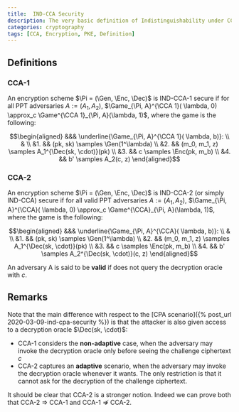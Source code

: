 ```yaml
---
title:  IND-CCA Security
description: The very basic definition of Indistinguishability under CCA.
categories: cryptography
tags: [CCA, Encryption, PKE, Definition]
---
```


## Definitions

### CCA-1

An encryption scheme $\Pi = (\Gen, \Enc, \Dec)$ is IND-CCA-1 secure if for all PPT adversaries $A:=(A_1, A_2)$, $\Game_{\Pi, A}^{\CCA 1}( \lambda, 0) \approx_c \Game^{\CCA 1}_{\Pi, A}(\lambda, 1)$, where the game is the following:

$$\begin{aligned}
&&& \underline{\Game_{\Pi, A}^{\CCA 1}( \lambda, b)}: \\
& \\
&1. && (pk, sk) \samples \Gen(1^\lambda) \\
&2. && (m_0, m_1, z) \samples A_1^{\Dec(sk, \cdot)}(pk) \\
&3. && c \samples \Enc(pk, m_b) \\
&4. && b' \samples A_2(c, z)
\end{aligned}$$

### CCA-2

An encryption scheme $\Pi = (\Gen, \Enc, \Dec)$ is IND-CCA-2 (or simply IND-CCA) secure if for all valid PPT adversaries $A:=(A_1, A_2)$, $\Game_{\Pi, A}^{\CCA}( \lambda, 0) \approx_c \Game^{\CCA}_{\Pi, A}(\lambda, 1)$, where the game is the following:

$$\begin{aligned}
&&& \underline{\Game_{\Pi, A}^{\CCA}( \lambda, b)}: \\
& \\
&1. && (pk, sk) \samples \Gen(1^\lambda) \\
&2. && (m_0, m_1, z) \samples A_1^{\Dec(sk, \cdot)}(pk) \\
&3. && c \samples \Enc(pk, m_b) \\
&4. && b' \samples A_2^{\Dec(sk, \cdot)}(c, z)
\end{aligned}$$

An adversary A is said to be **valid** if does not query the decryption oracle with $c$.

## Remarks

Note that the main difference with respect to the [CPA scenario]({% post_url 2020-03-09-ind-cpa-security %}) is that the attacker is also given access to a decryption oracle $\Dec(sk, \cdot)$:

- CCA-1 considers the **non-adaptive** case, when the adversary may invoke the decryption oracle only before seeing the challenge ciphertext $c$
- CCA-2 captures an **adaptive** scenario, when the adversary may invoke the decryption oracle whenever it wants. The only restriction is that it cannot ask for the decryption of the challenge ciphertext.

It should be clear that CCA-2 is a stronger notion. Indeed we can prove both that CCA-2 $\Rightarrow$ CCA-1 and CCA-1 $\not\Rightarrow$ CCA-2.
